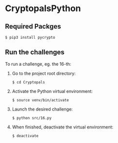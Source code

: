 # CryptopalsPython

## Required Packges

`$ pip3 install pycrypto`


## Run the challenges

To run a challenge, eg. the 16-th:

1. Go to the project root directory:

     `$ cd Cryptopals`

1. Activate the Python virtual environment: 

    `$ source venv/bin/activate`

1. Launch the desired challenge:

    `$ python src/16.py`

1. When finished, deactivate the virtual environment:

    `$ deactivate`
    